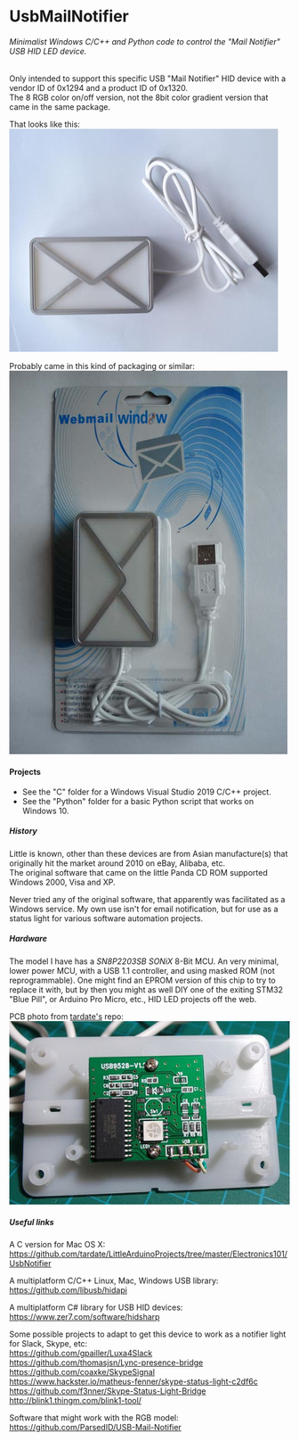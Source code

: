 # UsbMailNotifier

###### Minimalist Windows C/C++ and Python code to control the "Mail Notifier" USB HID LED device.
Only intended to support this specific USB "Mail Notifier" HID device with a vendor ID of 0x1294 and a product ID of 0x1320.  
The 8 RGB color on/off version, not the 8bit color gradient version that came in the same package.  

That looks like this:    
![base_package.jpg](readme_assets/base_package.jpg)

Probably came in this kind of packaging or similar:    
![retail_package.jpg](readme_assets/retail_package.jpg)



#### Projects
* See the "C" folder for a Windows Visual Studio 2019 C/C++ project.
* See the "Python" folder for a basic Python script that works on Windows 10.


##### History
Little is known, other than these devices are from Asian manufacture(s) that originally hit the market around 2010 on eBay, Alibaba, etc.    
The original software that came on the little Panda CD ROM supported Windows 2000, Visa and XP.

Never tried any of the original software, that apparently was facilitated as a Windows service. My own use isn't for email notification, 
but for use as a status light for various software automation projects.

##### Hardware
The model I have has a *SN8P2203SB SONiX* 8-Bit MCU. An very minimal, lower power MCU, with a USB 1.1 controller, and using masked ROM (not reprogrammable). One might find an EPROM version of this chip to try to replace it with, but by then you might as well DIY one of the exiting STM32 "Blue Pill", or Arduino Pro Micro, etc., HID LED projects off the web.  

PCB photo from [tardate's](https://github.com/tardate/LittleArduinoProjects/tree/master/Electronics101/UsbNotifier) repo:          
![UsbNotifier_pcb_front](readme_assets/UsbNotifier_pcb_front.jpg)



##### Useful links
A C version for Mac OS X:    
https://github.com/tardate/LittleArduinoProjects/tree/master/Electronics101/UsbNotifier

A multiplatform C/C++ Linux, Mac, Windows USB library:  
https://github.com/libusb/hidapi  

A multiplatform C# library for USB HID devices:  
https://www.zer7.com/software/hidsharp  

Some possible projects to adapt to get this device to work as a notifier light for Slack, Skype, etc:    
https://github.com/gpailler/Luxa4Slack  
https://github.com/thomasjsn/Lync-presence-bridge  
https://github.com/coaxke/SkypeSignal  
https://www.hackster.io/matheus-fenner/skype-status-light-c2df6c  
https://github.com/f3nner/Skype-Status-Light-Bridge  
http://blink1.thingm.com/blink1-tool/  

Software that might work with the RGB model:   
https://github.com/ParsedID/USB-Mail-Notifier  


